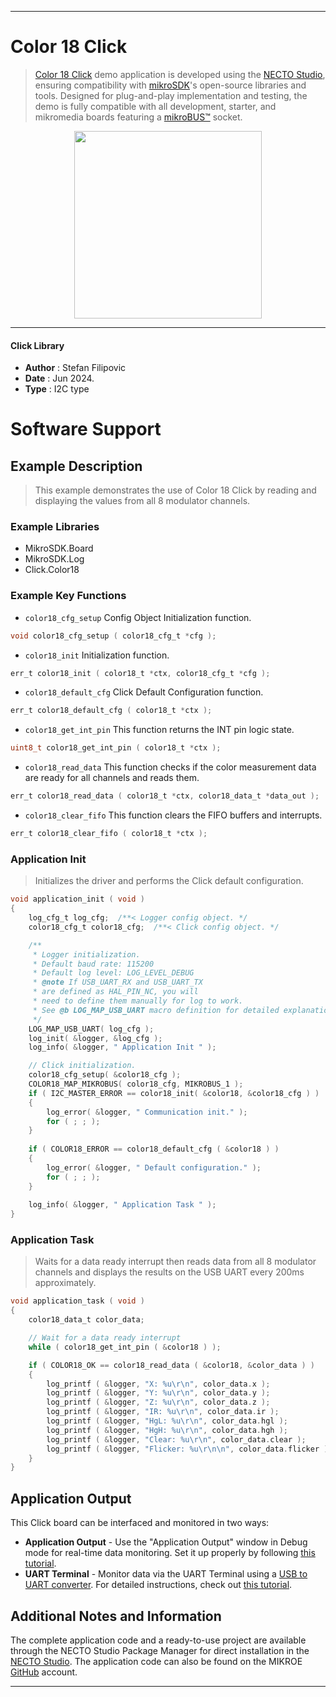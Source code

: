 
---
# Color 18 Click

> [Color 18 Click](https://www.mikroe.com/?pid_product=MIKROE-6284) demo application is developed using
the [NECTO Studio](https://www.mikroe.com/necto), ensuring compatibility with [mikroSDK](https://www.mikroe.com/mikrosdk)'s
open-source libraries and tools. Designed for plug-and-play implementation and testing, the demo is fully compatible with
all development, starter, and mikromedia boards featuring a [mikroBUS&trade;](https://www.mikroe.com/mikrobus) socket.

<p align="center">
  <img src="https://www.mikroe.com/?pid_product=MIKROE-6284&image=1" height=300px>
</p>

---

#### Click Library

- **Author**        : Stefan Filipovic
- **Date**          : Jun 2024.
- **Type**          : I2C type

# Software Support

## Example Description

> This example demonstrates the use of Color 18 Click by reading and displaying the values from all 8 modulator channels.

### Example Libraries

- MikroSDK.Board
- MikroSDK.Log
- Click.Color18

### Example Key Functions

- `color18_cfg_setup` Config Object Initialization function.
```c
void color18_cfg_setup ( color18_cfg_t *cfg );
```

- `color18_init` Initialization function.
```c
err_t color18_init ( color18_t *ctx, color18_cfg_t *cfg );
```

- `color18_default_cfg` Click Default Configuration function.
```c
err_t color18_default_cfg ( color18_t *ctx );
```

- `color18_get_int_pin` This function returns the INT pin logic state.
```c
uint8_t color18_get_int_pin ( color18_t *ctx );
```

- `color18_read_data` This function checks if the color measurement data are ready for all channels and reads them.
```c
err_t color18_read_data ( color18_t *ctx, color18_data_t *data_out );
```

- `color18_clear_fifo` This function clears the FIFO buffers and interrupts.
```c
err_t color18_clear_fifo ( color18_t *ctx );
```

### Application Init

> Initializes the driver and performs the Click default configuration.

```c
void application_init ( void )
{
    log_cfg_t log_cfg;  /**< Logger config object. */
    color18_cfg_t color18_cfg;  /**< Click config object. */

    /** 
     * Logger initialization.
     * Default baud rate: 115200
     * Default log level: LOG_LEVEL_DEBUG
     * @note If USB_UART_RX and USB_UART_TX 
     * are defined as HAL_PIN_NC, you will 
     * need to define them manually for log to work. 
     * See @b LOG_MAP_USB_UART macro definition for detailed explanation.
     */
    LOG_MAP_USB_UART( log_cfg );
    log_init( &logger, &log_cfg );
    log_info( &logger, " Application Init " );

    // Click initialization.
    color18_cfg_setup( &color18_cfg );
    COLOR18_MAP_MIKROBUS( color18_cfg, MIKROBUS_1 );
    if ( I2C_MASTER_ERROR == color18_init( &color18, &color18_cfg ) ) 
    {
        log_error( &logger, " Communication init." );
        for ( ; ; );
    }
    
    if ( COLOR18_ERROR == color18_default_cfg ( &color18 ) )
    {
        log_error( &logger, " Default configuration." );
        for ( ; ; );
    }
    
    log_info( &logger, " Application Task " );
}
```

### Application Task

> Waits for a data ready interrupt then reads data from all 8 modulator channels and displays the results on the USB UART every 200ms approximately.

```c
void application_task ( void )
{
    color18_data_t color_data;

    // Wait for a data ready interrupt
    while ( color18_get_int_pin ( &color18 ) );

    if ( COLOR18_OK == color18_read_data ( &color18, &color_data ) )
    {
        log_printf ( &logger, "X: %u\r\n", color_data.x );
        log_printf ( &logger, "Y: %u\r\n", color_data.y );
        log_printf ( &logger, "Z: %u\r\n", color_data.z );
        log_printf ( &logger, "IR: %u\r\n", color_data.ir );
        log_printf ( &logger, "HgL: %u\r\n", color_data.hgl );
        log_printf ( &logger, "HgH: %u\r\n", color_data.hgh );
        log_printf ( &logger, "Clear: %u\r\n", color_data.clear );
        log_printf ( &logger, "Flicker: %u\r\n\n", color_data.flicker );
    }
}
```

## Application Output

This Click board can be interfaced and monitored in two ways:
- **Application Output** - Use the "Application Output" window in Debug mode for real-time data monitoring.
Set it up properly by following [this tutorial](https://www.youtube.com/watch?v=ta5yyk1Woy4).
- **UART Terminal** - Monitor data via the UART Terminal using
a [USB to UART converter](https://www.mikroe.com/click/interface/usb?interface*=uart,uart). For detailed instructions,
check out [this tutorial](https://help.mikroe.com/necto/v2/Getting%20Started/Tools/UARTTerminalTool).

## Additional Notes and Information

The complete application code and a ready-to-use project are available through the NECTO Studio Package Manager for 
direct installation in the [NECTO Studio](https://www.mikroe.com/necto). The application code can also be found on
the MIKROE [GitHub](https://github.com/MikroElektronika/mikrosdk_click_v2) account.

---
